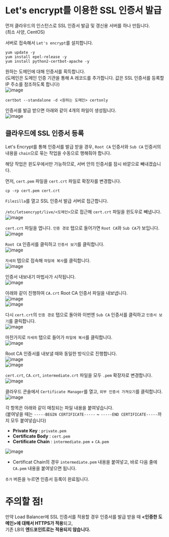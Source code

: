 # Let's encrypt를 이용한 SSL 인증서 발급

먼저 클라우드의 인스턴스로 SSL 인증서 발급 및 갱신용 서버를 하나 만듭니다.   
(최소 사양, CentOS)

서버로 접속해서 `Let's encrypt`를 설치합니다.

```
yum update -y
yum install epel-release -y
yum install python2-certbot-apache -y
```

원하는 도메인에 대해 인증서를 획득합니다.   
(도메인은 도메인 인증 기관을 통해 A 레코드를 추가합니다. 값은 SSL 인증서를 등록할 IP 주소를 참조하도록 합니다)   
![image](https://user-images.githubusercontent.com/43658658/158108504-dbce7960-1fba-4e07-9624-ec1892096a39.png)

```
certbot --standalone -d <원하는 도메인> certonly
```

인증서를 발급 받으면 아래와 같이 4개의 파일이 생성됩니다.   
![image](https://user-images.githubusercontent.com/43658658/158108794-41e38556-16fa-4ae3-b11f-17282e45b091.png)


## 클라우드에 SSL 인증서 등록

Let's Encrypt를 통해 인증서를 발급 받을 경우, `Root CA` 인증서와 `Sub CA` 인증서의 내용을 `chain`으로 묶는 작업을 수동으로 행해줘야 합니다.

해당 작업은 윈도우에서만 가능하므로, 서버 안의 인증서를 잠시 바깥으로 빼내겠습니다.

먼저, `cert.pem` 파일을 `cert.crt` 파일로 확장자를 변경합니다.   
```
cp -rp cert.pem cert.crt
```

`Filezilla`를 열고 SSL 인증서 발급 서버로 접근합니다.   

`/etc/letsencrypt/live/<도메인>`으로 접근해 `cert.crt` 파일을 윈도우로 빼냅니다.   
![image](https://user-images.githubusercontent.com/43658658/158109340-27ebab0f-136e-459c-8b99-a5e41a53fa7d.png)

`cert.crt` 파일을 엽니다. `인증 경로` 탭으로 들어가면 `Root CA`와 `Sub CA`가 보입니다.   
![image](https://user-images.githubusercontent.com/43658658/158109492-6b7a1062-857e-4519-b705-7e1d468e96aa.png)

`Root CA` 인증서를 클릭하고 `인증서 보기`를 클릭합니다.   
![image](https://user-images.githubusercontent.com/43658658/158109517-134620aa-c8ac-4da8-a5a3-8a7c6c0ce9c0.png)

`자세히` 탭으로 접속해 `파일에 복사`를 클릭합니다.   
![image](https://user-images.githubusercontent.com/43658658/158109555-3589db44-bf86-4d50-93d5-7c6dbc38d46a.png)

인증서 내보내기 마법사가 시작됩니다.   
![image](https://user-images.githubusercontent.com/43658658/158111105-12f7edcb-dc5b-4fe1-98f2-32d8d38d8278.png)

아래와 같이 진행하여 `CA.crt` Root CA 인증서 파일을 내보냅니다.   
![image](https://user-images.githubusercontent.com/43658658/158109600-80caadfb-b744-4c7f-ba35-b67546a1ab24.png)   
![image](https://user-images.githubusercontent.com/43658658/158109637-9efe337c-ef89-438f-8eef-f7c47f15ec0e.png)

다시 `cert.crt`의 `인증 경로` 탭으로 돌아와 이번엔 `Sub CA` 인증서를 클릭하고 `인증서 보기`를 클릭합니다.   
![image](https://user-images.githubusercontent.com/43658658/158109750-db5ee396-420f-499a-a432-364a73d90dc0.png)

마찬가지로 `자세히` 탭으로 들어가 `파일에 복사`를 클릭합니다.   
![image](https://user-images.githubusercontent.com/43658658/158109802-5d288a64-4b42-4b30-baab-69874249d353.png)

Root CA 인증서를 내보낼 때와 동일한 방식으로 진행합니다.   
![image](https://user-images.githubusercontent.com/43658658/158109870-008f9c58-78a4-46ae-b8a8-a25e293ff09f.png)   
![image](https://user-images.githubusercontent.com/43658658/158109882-c651a947-1577-4362-853d-06fcbbea85cc.png)

`cert.crt`, `CA.crt`, `intermediate.crt` 파일을 모두 `.pem` 확장자로 변경합니다.   
![image](https://user-images.githubusercontent.com/43658658/158109970-62e93118-4cad-4210-a550-a2e9da4e3f7f.png)

클라우드 콘솔에서 `Certificate Manager`를 열고, `외부 인증서 가져오기`를 클릭합니다.   
![image](https://user-images.githubusercontent.com/43658658/158110058-a738139c-be45-407e-8526-bb585c8390c9.png)

각 항목은 아래와 같이 매칭되는 파일 내용을 붙여넣습니다.   
(붙여넣을 때는 `-----BEGIN CERTIFICATE-----` ~ `-----END CERTIFICATE-----`까지 모두 붙여넣습니다)   
- **Private Key** : `private.pem`
- **Certificate Body** : `cert.pem`
- **Certificate Chain** : `intermediate.pem` + `CA.pem`

![image](https://user-images.githubusercontent.com/43658658/158110188-d7e6691a-72e9-45e3-b81e-e2a35d9f74ee.png)   
- Certificat Chain의 경우 `intermediate.pem` 내용을 붙여넣고, 바로 다음 줄에 `CA.pem` 내용을 붙여넣으면 됩니다.

`추가` 버튼을 누르면 인증서 등록이 완료됩니다.

# 주의할 점!

만약 Load Balancer에 SSL 인증서를 적용할 경우 인증서를 발급 받을 때 **<인증한 도메인>에 대해서 HTTPS가 적용**되고,   
기존 LB의 **엔드포인트로는 적용되지 않습니다.**


